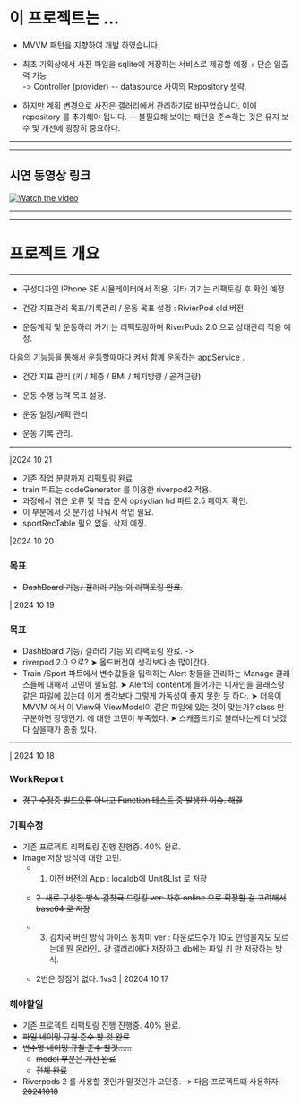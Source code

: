 # 이 프로젝트는 ...

- MVVM 패턴을 지향하여 개발 하였습니다.
     
- 최초 기획상에서 사진 파일을 sqlite에 저장하는 서비스로 제공할 예정 + 단순 입출력 기능    
     ->  Controller (provider) -- datasource 사이의  Repository 생략.    
    
- 하지만 계획 변경으로 사진은 갤러리에서 관리하기로 바꾸었습니다. 이에 repository 를 추가해야 됩니다. -- 불필요해 보이는   패턴을 준수하는 것은 유지 보수 및 개선에 굉장히 중요하다.  

---
---

## 시연 동영상 링크
   

[![Watch the video](https://img.youtube.com/vi/XFZtYH1DdLQ/0.jpg)](https://youtu.be/XFZtYH1DdLQ)






---
---


# 프로젝트 개요
---
- 구성디자인 IPhone SE 시뮬레이터에서 적용. 기타 기기는 리팩토링 후 확인 예정

- 건강 지표관리 목표/기록관리 / 운동 목표 설정 : RivierPod old 버전.

- 운동계획 및 운동하러 가기 는 리팩토링하며 RiverPods 2.0 으로 상태관리 적용 예정.


다음의 기능등을 통해서  운동할때마다 켜서 함꼐 운동하는 appService .

- 건강 지표 관리 (키 / 체중 / BMI / 체지방량 / 골격근량)

- 운동 수행 능력 목표 설정.

- 운동 일정/계획 관리

- 운동 기록 관리.


-------------------
|2024 10 21
- 기존 작업 분량까지 리팩토링 완료
- train 파트는 codeGenerator 를 이용한 riverpod2 적용. 
- 과정에서 겪은 오류 및 학습 문서 opsydian hd 파트 2.5 페이지 확인.
- 이 부분에서 깃 분기점 나눠서 작업 필요.
- sportRecTable  필요 없음. 삭제 예정.

|2024 10 20
### 목표
- ~~DashBoard 기능/ 갤러리 기능 외 리팩토링 완료.~~ 


| 2024 10 19 
###  목표
- DashBoard 기능/ 갤러리 기능 외 리팩토링 완료. -> 
- riverpod 2.0 으로? 
    ➤ 올드버전이 생각보다 손 많이간다.
- Train /Sport 파트에서 변수값들을 입력하는 Alert 창들을 관리하는 Manage 클래스들에 대해서 고민이 필요함.
    ➤ Alert의 content에 들어가는 디자인을 클래스랑 같은 파일에 있는데 이게 생각보다 그렇게 가독성이 좋지 못한 듯 하다.
    ➤ 더욱이 MVVM 에서 이 View와 ViewModel이 같은 파일에 있는 것이 맞는가? class 만 구분하면 장땡인가. 에 대한 고민이 부족했다.
    ➤ 스캐폴드키로 불러내는게 더 낫겠다 싶을때가 종종 있다.



---
| 2024 10 18
### WorkReport
- ~~경구 수정중 빌드오류 아니고 Function 테스트 중 발생한 이슈. 해결~~



### 기획수정
- 기존 프로젝트 리팩토링 진행 진행중. 40% 완료.
- Image 저장 방식에 대한 고민.
    - 1. 이전 버전의 App  : localdb에 Unit8LIst 로 저장
    - ~~2. 새로 구상한 방식  감찻귝 드링킹 ver: 차후 online 으로 확장할 걸 고려해서 base64 로 저장~~
    - 3. 김치국 버린 방식  아이스 동치미 ver : 다운로드수가 10도 안넘을지도 모르는데 뭔 온라인.. 걍 갤러리에다 저장하고 db에는 파일 키 만 저장하는 방식.

    - 2번은 장점이 없다. 1vs3 
| 20204 10 17
### 해야할일

- 기존 프로젝트 리팩토링 진행 진행중. 40% 완료.
 - ~~파일 네이밍 규칠 준수 할 것.완료~~
- ~~변수명 네이밍 규칠 준수 할것......~~ 
    - ~~model 부분은 개선 완료~~
    - ~~전체 완료~~
- ~~Riverpods 2 를 사용할 것인가 말것인가 고민중. -> 다음 프로젝트떄 사용하자. 20241018~~




